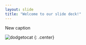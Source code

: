 ```yaml
---
layout: slide
title: "Welcome to our slide deck!"
---
```


New caption

![dodgetocat](https://octodex.github.com/images/dodgetocat_v2.png)
{: .center}
